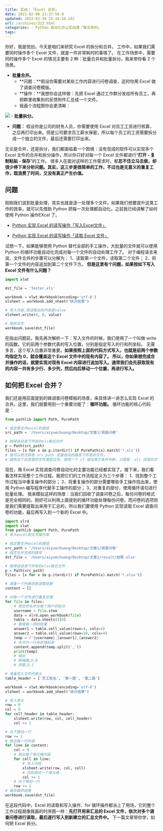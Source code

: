 ```yaml
---
title: 实战！「Excel 合并」
date: 2021-02-08 22:37:58.0
updated: 2022-03-30 23:16:10.542
url: /archives/323.html
categories: - Python 自动化办公实战课「推文系列」
tags: 
---
```




你好，我是悦创。今天是咱们来研究 Excel 的拆分和合并。 工作中，如果我们需要同时操作多个 Excel 文件，就是一件非常耗时的事情了。 在工作场景中，需要同时操作多个 Excel 的情况主要有 2 种：批量合并和批量拆分。我来带你看 2 个场景。

*   **批量合并。**
    *   **问题：**假设你需要对某些工作内容进行问卷调查，这时你用 Excel 做了调查问卷模版。
    *   **操作：**我想你会这样做：先把 Excel 通过工作群分发给所有员工，再把群里收集到的反馈附件汇总成一个文件。
    *   我画个流程图你会更清晰：

![](https://img-blog.csdnimg.cn/img_convert/5d3deff5e21a803a04096efb8adc1e29.png) - **批量拆分。**

*   **问题：** 假设你是公司的财务人员，你需要使用 Excel 对员工工资进行核算，之后再打印出来。但是公司要求员工薪水保密，所以每个员工的工资需要拆分成一个独立的文件，最后还需要打印出来。

无论是合并，还是拆分，我们都面临着一个困境：没有现成的软件可以实现多个 Excel 文件的合并和拆分操作，所以你只好对每一个 Excel 文件都进行“**打开 - 复制粘贴 - 保存**”的工作。 很多人在面对这样的工作需求时，都**忍不住立马去做，却很少停下来分析问题。其实，这三步是很简单的工作，不过也是无意义的重复工作，既浪费了时间，又没有真正产生价值。**

## 问题

刚刚我们说到批量处理，其实也就是逐一处理多个文件。如果我们想要提升这类工作的效率，就可以先借助 Python 把每一次处理都自动化。之前我已经讲解了如何使用 Python 操作EXcel 了。

*   [Python 实现 Excel 的读写操作「写入Excel文件」](https://www.bornforthis.cn/1429.html)
    
*   [Python 实现 Excel 的读写操作「读取 Excel 文件」](https://www.bornforthis.cn/1431.html)
    

试想一下，如果能够使用 Python 替代全部的手工操作，大批量的文件就可以使用 Python 的循环功能自动化完成对每一个文件的自动处理工作了。 对于编程语言来说，文件合并的步骤可以分解为： 1、读取第一个文件，读取第二个文件； 2、将第一个文件的内容追加到第二个文件下方。 **但是这里有个问题，如果按如下写入 Excel 文件有什么问题？**

```python
import xlwt

dst_file = 'Tester.xls'

workbook = xlwt.Workbook(encoding='utf-8')
xlsheet = workbook.add_sheet("统计结果")

# 写入内容,假设取出的内容是value
xlsheet.write(0, 0, value)

# 保存文件
workbook.save(dst_file)
```

在指出问题前，我先再次解析一下：写入文件的时候，我们使用了一个叫做 write 的函数。它的前两个参数代表的写入位置，分别是指定写入的行和列坐标。 无需多言，这个写入位置非常重要。**如果按照上面的代码方式写入，也就是前两个参数均指定为 0，就会覆盖这个 Excel 文件中的现有内容了。** **所以，你如果想完成合并操作的话，就要实现对现有 Excel 内容进行追加写入。通常我们会先获取现有的内容一共有多少行、多少列，然后向后移动一个位置，再进行写入。**

## 如何把 Excel 合并？

我们还是用前面提到的做调查问卷模板的场景，来具体讲一讲怎么实现 Excel 的合并。这里，我们就要用到一个重要功能了：**循环功能。** 循环功能的核心代码是：

```python
from pathlib import Path, PurePath

# 指定要合并excel的路径
src_path = '/Users/aiyuechuang/Desktop/文章1/调查问卷'

# 取得该目录下所有的xls格式文件
p = Path(src_path)
files = [x for x in p.iterdir() if PurePath(x).match('*.xls')]
# 我可以依次获取 src_path 变量指向的路径下所有的文件。
# 避免这个目录里的文件类型过多，使用一个 if 语句用于条件判断，只提取 .xls 结尾的文件。
```

现在，用 Excel 实现调查问卷自动化的主要功能已经都实现了。接下来，我们看看怎样实现整个工作过程。我把它们的工作流程定义为三个步骤： 1、找到整个工作过程当中重复操作的部分； 2、将重复操作的部分需要哪些手工操作找出来，使用 Python 编写程序代替手工操作的部分； 3、对重复的部分，使用循环语句进行批量处理。 我来模拟这样的场景：当我们回收了调查问卷之后，每份问卷的格式是完全相同的，刚好可以利用上面提到的循环功能处理每份问卷。而问卷的选项则是我们需要提取出来用于汇总的，所以我们要使用 Python 实现读取 Excel 调查问卷的功能，最后再写入到一个新的 Excel 中。

```python
import xlrd
import xlwt
from pathlib import Path, PurePath
# 导入excel和文件操作库

# 指定要合并excel的路径
src_path = '/Users/aiyuechuang/Desktop/文章1/调查问卷'
# 指定合并完成的路径
dst_file = '/Users/aiyuechuang/Desktop/文章1/result/结果.xlsx'

# 取得该目录下所有的xlsx格式文件
p = Path(src_path)
files = [x for x in p.iterdir() if PurePath(x).match('*.xlsx')]

# 准备一个列表存放读取结果
content = []

# 对每一个文件进行重复处理
for file in files:
    # 用文件名作为每个用户的标识
    username = file.stem
    data = xlrd.open_workbook(file)
    table = data.sheets()[0]
    # 取得每一项的结果
    answer1 = table.cell_value(rowx=4, colx=4)
    answer2 = table.cell_value(rowx=10, colx=4)
    temp = f'{username},{answer1},{answer2}'
    # 合并为一行先存储起来
    content.append(temp.split(','))
    print(temp)
    # 输出
    # 韩梅梅,D,B
    # 李雷,D,C

# 准备写入文件的表头
table_header = ['员工姓名', '第一题', '第二题']

workbook = xlwt.Workbook(encoding='utf-8')
xlsheet = workbook.add_sheet("统计结果")

# 写入表头
row = 0
col = 0
for cell_header in table_header:
    xlsheet.write(row, col, cell_header)
    col += 1 

# 向下移动一行
row += 1
# 取出每一行内容
for line in content:
    col = 0
    # 取出每个单元格内容
    for cell in line:
        # 写入内容
        xlsheet.write(row, col, cell)
        # 向右移动一个单元格
        col += 1
    # 向下移动一行
    row += 1
# 保存最终结果
workbook.save(dst_file)
```

在这段代码中，Excel 的读取和写入操作、for 循环操作都派上了用场，它的整个工作过程就像我画的时序图一样：**先打开用来汇总的 Excel 文件，依次对多个调查问卷进行读取，最后逐行写入到新建立的汇总文件中。** 下一篇文章带你学，如何把 Excel 拆分。
